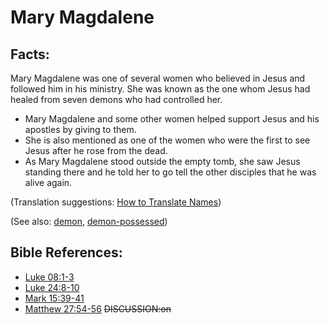 # Mary Magdalene #

## Facts: ##

Mary Magdalene was one of several women who believed in Jesus and followed him in his ministry. She was known as the one whom Jesus had healed from seven demons who had controlled her.

* Mary Magdalene and some other women helped support Jesus and his apostles by giving to them.
* She is also mentioned as one of the women who were the first to see Jesus after he rose from the dead.
* As Mary Magdalene stood outside the empty tomb, she saw Jesus standing there and he told her to go tell the other disciples that he was alive again.

(Translation suggestions: [How to Translate Names](en/ta-vol1/translate/man/translate-names))

(See also: [demon](../kt/demon.md), [demon-possessed](../kt/demonpossessed.md))

## Bible References: ##

* [Luke 08:1-3](en/tn/luk/help/08/01)
* [Luke 24:8-10](en/tn/luk/help/24/08)
* [Mark 15:39-41](en/tn/mrk/help/15/39)
* [Matthew 27:54-56](en/tn/mat/help/27/54)
~~DISCUSSION:on~~